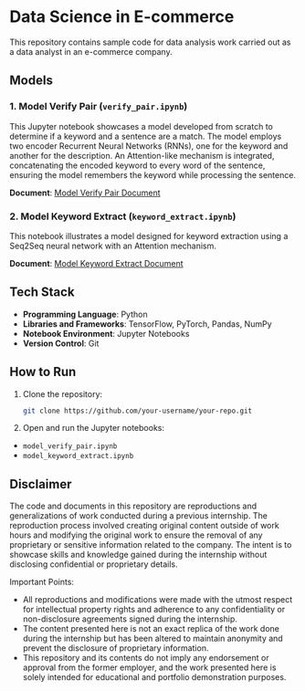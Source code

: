 # Data Science in E-commerce

This repository contains sample code for data analysis work carried out as a data analyst in an e-commerce company.

## Models

### 1. Model Verify Pair (`verify_pair.ipynb`)

This Jupyter notebook showcases a model developed from scratch to determine if a keyword and a sentence are a match. The model employs two encoder Recurrent Neural Networks (RNNs), one for the keyword and another for the description. An Attention-like mechanism is integrated, concatenating the encoded keyword to every word of the sentence, ensuring the model remembers the keyword while processing the sentence.

**Document**: [Model Verify Pair Document](documents/verify_pair.pdf)

### 2. Model Keyword Extract (`keyword_extract.ipynb`)

This notebook illustrates a model designed for keyword extraction using a Seq2Seq neural network with an Attention mechanism.

**Document**: [Model Keyword Extract Document](documents/keyword_extract.pdf)

## Tech Stack

- **Programming Language**: Python
- **Libraries and Frameworks**: TensorFlow, PyTorch, Pandas, NumPy
- **Notebook Environment**: Jupyter Notebooks
- **Version Control**: Git

## How to Run

1. Clone the repository:

   ```bash
   git clone https://github.com/your-username/your-repo.git

2. Open and run the Jupyter notebooks:

- `model_verify_pair.ipynb`
- `model_keyword_extract.ipynb`


## Disclaimer
The code and documents in this repository are reproductions and generalizations of work conducted during a previous internship. The reproduction process involved creating original content outside of work hours and modifying the original work to ensure the removal of any proprietary or sensitive information related to the company. The intent is to showcase skills and knowledge gained during the internship without disclosing confidential or proprietary details.

Important Points:

- All reproductions and modifications were made with the utmost respect for intellectual property rights and adherence to any confidentiality or non-disclosure agreements signed during the internship.
- The content presented here is not an exact replica of the work done during the internship but has been altered to maintain anonymity and prevent the disclosure of proprietary information.
- This repository and its contents do not imply any endorsement or approval from the former employer, and the work presented here is solely intended for educational and portfolio demonstration purposes.
